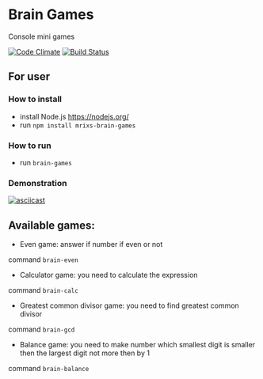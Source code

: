 # Brain Games
Console mini games

[![Code Climate](https://codeclimate.com/github/mrixs/project-lvl1-s128.png)](https://codeclimate.com/github/mrixs/project-lvl1-s128) [![Build Status](https://travis-ci.org/mrixs/project-lvl1-s128.svg?branch=master)](https://travis-ci.org/mrixs/project-lvl1-s128)

## For user
### How to install
 - install Node.js https://nodejs.org/
 - run `npm install mrixs-brain-games`
### How to run
 - run `brain-games`
### Demonstration
 [![asciicast](https://asciinema.org/a/2ETnmpvUqdt3WwadwE9d9wTE8.png)](https://asciinema.org/a/2ETnmpvUqdt3WwadwE9d9wTE8)

## Available games:
 - Even game: answer if number if even or not

  command `brain-even`
 - Calculator game: you need to calculate the expression

  command `brain-calc`
 - Greatest common divisor game: you need to find greatest common divisor

  command `brain-gcd`
 - Balance game: you need to make number which smallest digit is smaller then the largest digit not more then by 1

  command `brain-balance`
